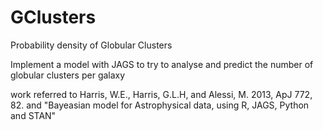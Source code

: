 # GClusters
Probability density of Globular Clusters

Implement a model with JAGS to try to analyse and predict the
number of globular clusters per galaxy

work referred to
Harris, W.E., Harris, G.L.H, and Alessi, M. 2013, ApJ 772, 82.
and
"Bayeasian model for Astrophysical data, using R, JAGS, Python and STAN"